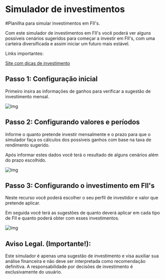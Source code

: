 # Simulador de investimentos

#Planilha para simular investimentos em FII's.

Com este simulador de investimentos em FII's você poderá ver alguns possíveis cenários sugeridos para começar a investir em FII's, com uma carteira diversificada e assim iniciar um futuro mais estável.

Links importantes:

[Site com dicas de investimento](https://www.gov.br/investidor/pt-br)

## Passo 1: Configuração inicial

Primeiro insira as informações de ganhos para verificar a sugestão de investimento mensal.

![Img](./imagens/img1.jpg)

## Passo 2: Configurando valores e períodos

Informe o quanto pretende investir mensalmente e o prazo para que o simulador faça os cálculos dos possíveis ganhos com base na taxa de rendimento sugerido.

Após informar estes dados você terá o resultado de alguns cenários além do prazo escolhido.

![Img](./imagens/img2.jpg)

## Passo 3: Configurando o investimento em FII's

Neste recurso você poderá escolher o seu perfil de investidor e valor que pretende aplicar.

Em seguida você terá as sugestões de quanto deverá aplicar em cada tipo de FII e quanto poderá obter com esses investimentos. 

![Img](./imagens/img3.jpg)

## Aviso Legal. (Importante!):
Este simulador é apenas uma sugestão de investimento e visa auxiliar sua análise financeira e não deve ser interpretada como recomendação definitiva. A responsabilidade por decisões de investimento é exclusivamente do usuário.
